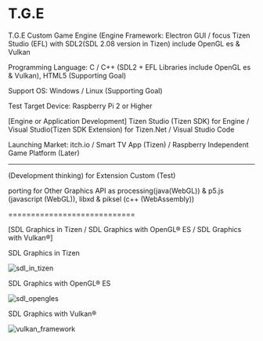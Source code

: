 # T.G.E
T.G.E Custom Game Engine (Engine Framework:  Electron GUI / focus Tizen Studio (EFL) with SDL2(SDL 2.08 version in Tizen) include OpenGL es & Vulkan

Programming Language: C / C++ (SDL2 + EFL Libraries include OpenGL es & Vulkan), HTML5 (Supporting Goal)

Support OS: Windows / Linux (Supporting Goal)

Test Target Device: Raspberry Pi 2 or Higher

[Engine or Application Development]
Tizen Studio (Tizen SDK) for Engine / Visual Studio(Tizen SDK Extension) for Tizen.Net / Visual Studio Code

Launching Market: itch.io / Smart TV App (Tizen) / Raspberry Independent Game Platform (Later)

---------------------------------

(Development thinking) for Extension Custom (Test)

porting for Other Graphics API as processing(java(WebGL)) & p5.js (javascript (WebGL)), libxd & piksel (c++ (WebAssembly))

============================

[SDL Graphics in Tizen / SDL Graphics with OpenGL® ES / SDL Graphics with Vulkan®]

SDL Graphics in Tizen

![sdl_in_tizen](https://user-images.githubusercontent.com/14072045/218259771-e1c3d4fc-2776-446e-96bd-a97df22ce4d0.png)

SDL Graphics with OpenGL® ES

![sdl_opengles](https://user-images.githubusercontent.com/14072045/218259776-f2301461-8558-43a7-b724-8cb20758cdd7.png)

SDL Graphics with Vulkan®

![vulkan_framework](https://user-images.githubusercontent.com/14072045/218259801-df2c5650-9c93-4730-9447-ab6f1c67fd99.png)

